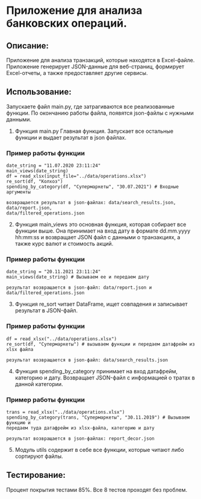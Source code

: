 # Приложение для анализа банковских операций.

## Описание:

Приложение для анализа транзакций, которые находятся в Excel-файле. 
Приложение генерирует JSON-данные для веб-страниц, формирует Excel-отчеты, 
а также предоставляет другие сервисы.

## Использование:

Запускаете файл main.py, где затрагиваются все реализованные 
функции. По окончанию работы файла, появятся json-файлы с нужными
данными.

1. Функция main.py Главная функция. Запускает все остальные 
функции и выдает результат в json файлах.

### Пример работы функции 
    date_string = "11.07.2020 23:11:24"
    main_views(date_string) 
    df = read_xlsx(input_file="../data/operations.xlsx") 
    re_sort(df, "Колхоз") 
    spending_by_category(df, "Супермаркеты", "30.07.2021") # Входные аргументы

    возвращается результат в json-файлах: data/search_results.json,  data/report.json,
    data/filtered_operations.json

2. Функция main_views это основная функция, которая собирает все функции выше. 
    Она принимает на вход дату в формате dd.mm.yyyy hh:mm:ss и возвращает JSON 
    файл с данными о транзакциях, а также курс валют и стоимость акций.

### Пример работы функции 
    date_string = "20.11.2021 23:11:24"
    main_views(date_string) # Вызываем ее и передаем дату
    
    результат возвращается в json-файл: data/report.json и 
    data/filtered_operations.json

3. Функция re_sort читает DataFrame, ищет совпадения и записывает результат
    в JSON-файл.

### Пример работы функции 
    df = read_xlsx("../data/operations.xlsx")
    re_sort(df, "Супермаркеты") # вызываем функции и передаем датафрейм из xlsx файла
    
    результат возвращается в json-файл: data/search_results.json

4. Функция spending_by_category принимает на вход датафрейм, категорию и дату. 
    Возвращает JSON-файл с информацией о
    тратах в данной категории.

### Пример работы функции
    trans = read_xlsx("../data/operations.xlsx")
    spending_by_category(trans, "Супермаркеты", "30.11.2019") # Вызываем функцию и 
    передаем туда датафрейм из xlsx-файла, категорию и дату

    результат возвращается в json-файлах: report_decor.json

5. Модуль utils содержит в себе все функции, 
    которые читают либо сортируют файлы.
## Тестирование:

Процент покрытия тестами 85%.
Все 8 тестов проходят без проблем.
